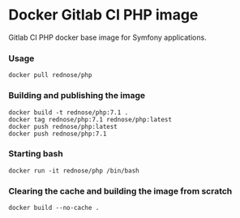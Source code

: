 # Docker Gitlab CI PHP image
Gitlab CI PHP docker base image for Symfony applications.

### Usage

```
docker pull rednose/php
```

### Building and publishing the image

```
docker build -t rednose/php:7.1 .
docker tag rednose/php:7.1 rednose/php:latest
docker push rednose/php:latest
docker push rednose/php:7.1
```

### Starting bash

```
docker run -it rednose/php /bin/bash
```

### Clearing the cache and building the image from scratch

```
docker build --no-cache .
```
